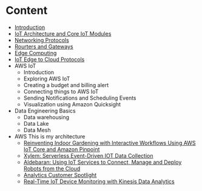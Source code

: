 # Content

- [Introduction](https://github.com/CALlanoR/SystemDesign/blob/main/IoT/Introduction.md)
- [IoT Architecture and Core IoT Modules](https://github.com/CALlanoR/SystemDesign/blob/main/IoT/Architecture.md)
- [Networking Protocols](https://github.com/CALlanoR/SystemDesign/blob/main/IoT/NetworkingProtocols.md)
- [Rourters and Gateways](https://github.com/CALlanoR/SystemDesign/blob/main/IoT/RoutersAndGateways.md)
- [Edge Computing](https://github.com/CALlanoR/SystemDesign/blob/main/IoT/EdgeComputing.md)
- [IoT Edge to Cloud Protocols](https://github.com/CALlanoR/SystemDesign/blob/main/IoT/IoTEdgetoCloudProtocols.md)
- AWS IoT
    - Introduction
    - Exploring AWS IoT
    - Creating a budget and billing alert
    - Connecting things to AWS IoT
    - Sending Notifications and Scheduling Events
    - Visualization using Amazon Quicksight
- Data Engineering Basics
    - Data warehousing
    - Data Lake
    - Data Mesh
- AWS This is my architecture
    - [Reinventing Indoor Gardening with Interactive Workflows Using AWS IoT Core and Amazon Pinpoint](https://www.youtube.com/watch?v=bQqJpjv-FXs)
    - [Xylem: Serverless Event-Driven IOT Data Collection](https://www.youtube.com/watch?v=UpVF8jMB4yY)
    - [Aldebaran: Using IoT Services to Connect, Manage and Deploy Robots from the Cloud](https://www.youtube.com/watch?v=OYHSkwt31Vc)
    - [Analytics Customer Spotlight](https://www.youtube.com/watch?v=_iHahE9-0e8)
    - [Real-Time IoT Device Monitoring with Kinesis Data Analytics](https://www.youtube.com/watch?v=uWUAcc68MWI)